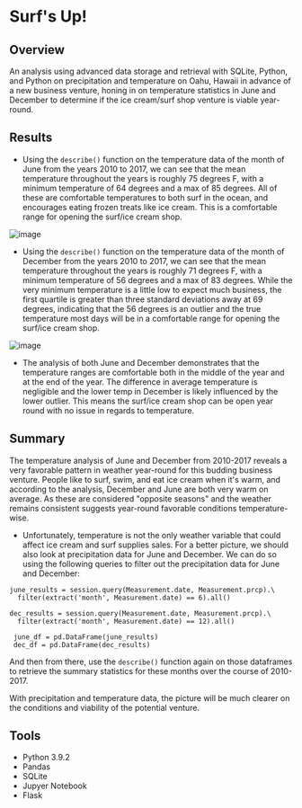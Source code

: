 # Surf's Up!

## Overview
An analysis using advanced data storage and retrieval with SQLite, Python, and Python on precipitation and temperature on Oahu, Hawaii in advance of a new business venture, honing in on temperature statistics in June and December to determine if the ice cream/surf shop venture is viable year-round.

## Results

 - Using the ```describe()``` function on the temperature data of the month of June from the years 2010 to 2017, we can see that the mean temperature throughout the years is roughly 75 degrees F, with a minimum temperature of 64 degrees and a max of 85 degrees. All of these are comfortable temperatures to both surf in the ocean, and encourages eating frozen treats like ice cream. This is a comfortable range for opening the surf/ice cream shop.
 
![image](https://user-images.githubusercontent.com/100869713/170831381-c49cf9ea-ef7e-4a57-82c8-8a55a11815d5.png)

 - Using the ```describe()``` function on the temperature data of the month of December from the years 2010 to 2017, we can see that the mean temperature throughout the years is roughly 71 degrees F, with a minimum temperature of 56 degrees and a max of 83 degrees. While the very minimum temperature is a little low to expect much business, the first quartile is greater than three standard deviations away at 69 degrees, indicating that the 56 degrees is an outlier and the true temperature most days will be in a comfortable range for opening the surf/ice cream shop.

![image](https://user-images.githubusercontent.com/100869713/170831532-1cdb9a00-7702-4cc9-a1b2-5429727a01ab.png)

 - The analysis of both June and December demonstrates that the temperature ranges are comfortable both in the middle of the year and at the end of the year. The difference in average temperature is negligible and the lower temp in December is likely influenced by the lower outlier. This means the surf/ice cream shop can be open year round with no issue in regards to temperature.

## Summary

The temperature analysis of June and December from 2010-2017 reveals a very favorable pattern in weather year-round for this budding business venture. People like to surf, swim, and eat ice cream when it's warm, and according to the analysis, December and June are both very warm on average. As these are considered "opposite seasons" and the weather remains consistent suggests year-round favorable conditions temperature-wise.

  - Unfortunately, temperature is not the only weather variable that could affect ice cream and surf supplies sales. For a better picture, we should also look at precipitation data for June and December. We can do so using the following queries to filter out the precipitation data for June and December:
  ```
  june_results = session.query(Measurement.date, Measurement.prcp).\
    filter(extract('month', Measurement.date) == 6).all()
    
  dec_results = session.query(Measurement.date, Measurement.prcp).\
    filter(extract('month', Measurement.date) == 12).all()
    
   june_df = pd.DataFrame(june_results)
   dec_df = pd.DataFrame(dec_results)
   ```   
And then from there, use the ```describe()``` function again on those dataframes to retrieve the summary statistics for these months over the course of 2010-2017.

With precipitation and temperature data, the picture will be much clearer on the conditions and viability of the potential venture.

## Tools

 - Python 3.9.2
 - Pandas
 - SQLite
 - Jupyer Notebook
 - Flask
